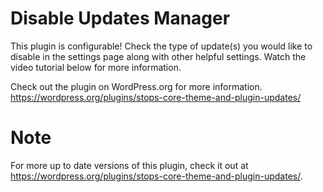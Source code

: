 # Disable Updates Manager

This plugin is configurable! Check the type of update(s) you would like to disable in the settings page along with other helpful settings. Watch the video tutorial below for more information.

Check out the plugin on WordPress.org for more information. https://wordpress.org/plugins/stops-core-theme-and-plugin-updates/

# Note
For more up to date versions of this plugin, check it out at https://wordpress.org/plugins/stops-core-theme-and-plugin-updates/.
